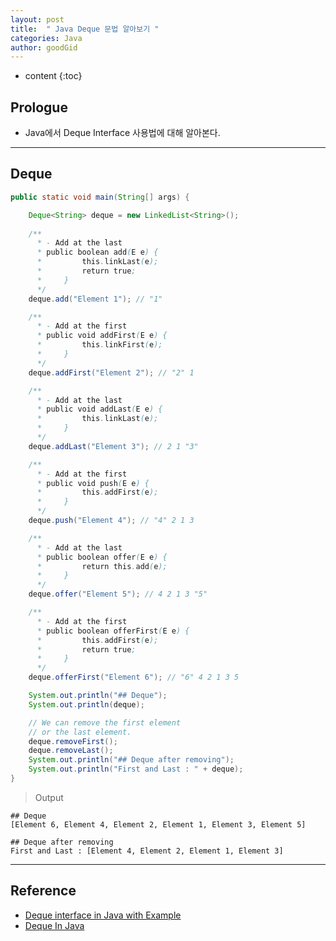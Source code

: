 ```yaml
---
layout: post
title:  " Java Deque 문법 알아보기 "
categories: Java
author: goodGid
---
```

* content
{:toc}

## Prologue

* Java에서 Deque Interface 사용법에 대해 알아본다.


---


## Deque

``` java
public static void main(String[] args) {

    Deque<String> deque = new LinkedList<String>();
    
    /**
      * - Add at the last
      * public boolean add(E e) {
      *         this.linkLast(e);
      *         return true;
      *     }
      */
    deque.add("Element 1"); // "1"

    /**
      * - Add at the first
      * public void addFirst(E e) {
      *         this.linkFirst(e);
      *     }
      */
    deque.addFirst("Element 2"); // "2" 1

    /**
      * - Add at the last
      * public void addLast(E e) {
      *         this.linkLast(e);
      *     }
      */
    deque.addLast("Element 3"); // 2 1 "3"

    /**
      * - Add at the first
      * public void push(E e) {
      *         this.addFirst(e);
      *     }
      */
    deque.push("Element 4"); // "4" 2 1 3

    /**
      * - Add at the last
      * public boolean offer(E e) {
      *         return this.add(e);
      *     }
      */
    deque.offer("Element 5"); // 4 2 1 3 "5"

    /**
      * - Add at the first
      * public boolean offerFirst(E e) {
      *         this.addFirst(e);
      *         return true;
      *     }
      */
    deque.offerFirst("Element 6"); // "6" 4 2 1 3 5

    System.out.println("## Deque");
    System.out.println(deque);

    // We can remove the first element
    // or the last element.
    deque.removeFirst();
    deque.removeLast();
    System.out.println("## Deque after removing");
    System.out.println("First and Last : " + deque);
}
```
> Output

```
## Deque
[Element 6, Element 4, Element 2, Element 1, Element 3, Element 5]

## Deque after removing
First and Last : [Element 4, Element 2, Element 1, Element 3]
```


---

## Reference

* [Deque interface in Java with Example](https://www.geeksforgeeks.org/deque-interface-java-example/)
* [Deque In Java](https://www.scaler.com/topics/java/deque-in-java/)
